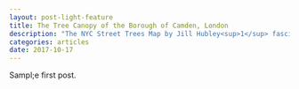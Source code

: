 ```yaml
---
layout: post-light-feature
title: The Tree Canopy of the Borough of Camden, London 
description: "The NYC Street Trees Map by Jill Hubley<sup>1</sup> fascinated me from the first time I saw it- it was a colorful and creative representation that exhibited the data easily, accurately and beautifully. I wanted to create a map of all the trees in London to compare that representation with the NYC Street Tree Map<sup>1</sup>. I wanted to see what the canopy would look like and the distribution of the trees in different areas. Through this process I encountered many obstacles and overcame some of them. As a result I was able to create a visual representation of all the trees in the London Borough of Camden. "
categories: articles
date: 2017-10-17
---
```

Sampl;e first post. 


